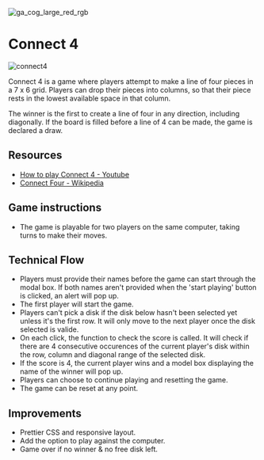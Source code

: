 ![ga_cog_large_red_rgb](https://cloud.githubusercontent.com/assets/40461/8183776/469f976e-1432-11e5-8199-6ac91363302b.png)

# Connect 4


![connect4](https://media.git.generalassemb.ly/user/15120/files/da59cd00-fec9-11e8-9c1d-06c8821c1fb6)

Connect 4 is a game where players attempt to make a line of four pieces in a 7 x 6 grid. Players can drop their pieces into columns, so that their piece rests in the lowest available space in that column.

The winner is the first to create a line of four in any direction, including diagonally. If the board is filled before a line of 4 can be made, the game is declared a draw.

## Resources

* [How to play Connect 4 - Youtube](https://www.youtube.com/watch?v=H3FYRM9a0i4)
* [Connect Four - Wikipedia](https://en.wikipedia.org/wiki/Connect_Four)

## Game instructions

* The game is playable for two players on the same computer, taking turns to make their moves.


## Technical Flow

* Players must provide their names before the game can start through the modal box. If both names aren't provided when the 'start playing' button is clicked, an alert will pop up. 
* The first player will start the game. 
* Players can't pick a disk if the disk below hasn't been selected yet unless it's the first row. It will only move to the next player once the disk selected is valide.
* On each click, the function to check the score is called. It will check if there are 4 consecutive occurences of the current player's disk within the row, column and diagonal range of the selected disk.
* If the score is 4, the current player wins and a model box displaying the name of the winner will pop up.
* Players can choose to continue playing and resetting the game.
* The game can be reset at any point.


## Improvements

* Prettier CSS and responsive layout.
* Add the option to play against the computer.
* Game over if no winner & no free disk left. 


